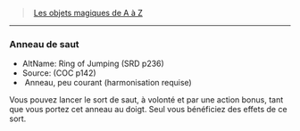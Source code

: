 ﻿---
!MagicItem
Type: Anneau
Rarity: peu courant
Attunement: harmonisation requise
Id: magicitems_az_hd.md#anneau-de-saut
ParentLink: magicitems_az_hd.md#les-objets-magiques-de-a-à-z
Name: Anneau de saut
ParentName: Les objets magiques de A à Z
NameLevel: 3
AltName: Ring of Jumping (SRD p236)
Source: (COC p142)
Attributes: {}
AttributesDictionary: >+
  {}

---
> [Les objets magiques de A à Z](hd_magicitems_az_les_objets_magiques_de_a_a_z.md)

---

### Anneau de saut

- AltName: Ring of Jumping (SRD p236)
- Source: (COC p142)
-  Anneau, peu courant (harmonisation requise)

Vous pouvez lancer le sort de saut, à volonté et par une action bonus, tant que vous portez cet anneau au doigt. Seul vous bénéficiez des effets de ce sort.

